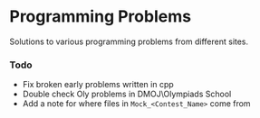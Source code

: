 # Programming Problems
Solutions to various programming problems from different sites.

### Todo
- Fix broken early problems written in cpp
- Double check Oly problems in DMOJ\Olympiads School
- Add a note for where files in `Mock_<Contest_Name>` come from

